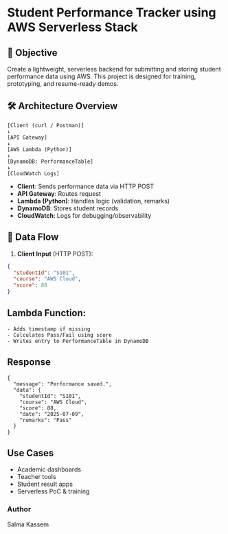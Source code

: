 # Student Performance Tracker using AWS Serverless Stack

## 📌 Objective

Create a lightweight, serverless backend for submitting and storing student performance data using AWS. This project is designed for training, prototyping, and resume-ready demos.



## 🛠️ Architecture Overview

```
[Client (curl / Postman)]
↓
[API Gateway]
↓
[AWS Lambda (Python)]
↓
[DynamoDB: PerformanceTable]
↓
[CloudWatch Logs]
```

- **Client**: Sends performance data via HTTP POST
- **API Gateway**: Routes request
- **Lambda (Python)**: Handles logic (validation, remarks)
- **DynamoDB**: Stores student records
- **CloudWatch**: Logs for debugging/observability



## 🔄 Data Flow

1. **Client Input** (HTTP POST):
```json
{
  "studentId": "S101",
  "course": "AWS Cloud",
  "score": 88
}
```
## Lambda Function:

    - Adds timestamp if missing
    - Calculates Pass/Fail using score
    - Writes entry to PerformanceTable in DynamoDB
## Response
```
{
  "message": "Performance saved.",
  "data": {
    "studentId": "S101",
    "course": "AWS Cloud",
    "score": 88,
    "date": "2025-07-09",
    "remarks": "Pass"
  }
}
```


 ## Use Cases
- Academic dashboards
- Teacher tools
- Student result apps
- Serverless PoC & training
   
### Author 
Salma Kassem
